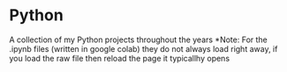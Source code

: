 # Python
A collection of my Python projects throughout the years
*Note: For the .ipynb files (written in google colab) they do not always load right away, if you load the raw file then reload the page it typicallhy opens
